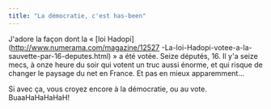 ```yaml
---
title: "La démocratie, c'est has-been"
---
```


J'adore la façon dont la « [loi Hadopi](http://www.numerama.com/magazine/12527
-La-loi-Hadopi-votee-a-la-sauvette-par-16-deputes.html) » a été votée. Seize
députés, 16. Il y'a seize mecs, à onze heure du soir qui votent un truc aussi
énorme, et qui risque de changer le paysage du net en France. Et pas en mieux
apparemment...

Si avec ça, vous croyez encore à la démocratie, ou au vote. BuaaHaHaHaHaH!

